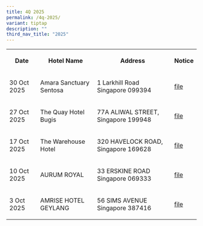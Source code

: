 ```yaml
---
title: 4Q 2025
permalink: /4q-2025/
variant: tiptap
description: ""
third_nav_title: "2025"
---
```

<p></p>
<table style="minWidth: 100px">
<colgroup>
<col>
<col>
<col>
<col>
</colgroup>
<tbody>
<tr>
<th rowspan="1" colspan="1">
<p>Date</p>
</th>
<th rowspan="1" colspan="1">
<p>Hotel Name</p>
</th>
<th rowspan="1" colspan="1">
<p>Address</p>
</th>
<th rowspan="1" colspan="1">
<p>Notice</p>
</th>
</tr>
<tr>
<td rowspan="1" colspan="1">
<p>30 Oct 2025</p>
</td>
<td rowspan="1" colspan="1">
<p>Amara Sanctuary Sentosa</p>
</td>
<td rowspan="1" colspan="1">
<p>1 Larkhill Road Singapore 099394</p>
</td>
<td rowspan="1" colspan="1">
<p><a href="/files/Amara_Sanctuary_Sentosa.pdf" rel="noopener noreferrer nofollow" target="_blank">file</a>
</p>
</td>
</tr>
<tr>
<td rowspan="1" colspan="1">
<p>27 Oct 2025</p>
</td>
<td rowspan="1" colspan="1">
<p>The Quay Hotel Bugis</p>
</td>
<td rowspan="1" colspan="1">
<p>77A ALIWAL STREET, Singapore 199948</p>
</td>
<td rowspan="1" colspan="1">
<p><a href="/files/E_notice_The_Quay_Hotel_Bugis.pdf" rel="noopener noreferrer nofollow" target="_blank">file</a>
</p>
</td>
</tr>
<tr>
<td rowspan="1" colspan="1">
<p>17 Oct 2025</p>
</td>
<td rowspan="1" colspan="1">
<p>The Warehouse Hotel</p>
</td>
<td rowspan="1" colspan="1">
<p>320 HAVELOCK ROAD, Singapore 169628</p>
</td>
<td rowspan="1" colspan="1">
<p><a href="/files/E_notice_The_Warehouse_Hotel.pdf" rel="noopener noreferrer nofollow" target="_blank">file</a>
</p>
</td>
</tr>
<tr>
<td rowspan="1" colspan="1">
<p>10 Oct 2025</p>
</td>
<td rowspan="1" colspan="1">
<p>AURUM ROYAL</p>
</td>
<td rowspan="1" colspan="1">
<p>33 ERSKINE ROAD Singapore 069333</p>
</td>
<td rowspan="1" colspan="1">
<p><a href="/files/AURUM_ROYAL.pdf" rel="noopener nofollow" target="_blank">file</a>
</p>
</td>
</tr>
<tr>
<td rowspan="1" colspan="1">
<p>3 Oct 2025</p>
</td>
<td rowspan="1" colspan="1">
<p>AMRISE HOTEL GEYLANG</p>
</td>
<td rowspan="1" colspan="1">
<p>56 SIMS AVENUE Singapore 387416</p>
</td>
<td rowspan="1" colspan="1">
<p><a href="/files/AMRISE_HOTEL_GEYLANG.pdf" rel="noopener noreferrer nofollow" target="_blank">file</a>
</p>
</td>
</tr>
</tbody>
</table>
<p></p>
